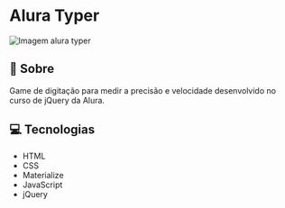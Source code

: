 # Alura Typer

![Imagem alura typer](https://user-images.githubusercontent.com/52006543/162598663-8ba1cea5-011b-4378-a181-0b4c44dba4fc.png)

<h2>📝 Sobre</h2>
<p>Game de digitação para medir a precisão e velocidade desenvolvido no curso de jQuery da Alura.</p>
 
<h2>💻 Tecnologias</h2>
<ul>
    <li>HTML</li>
    <li>CSS</li>
    <li>Materialize</li>
    <li>JavaScript</li>
    <li>jQuery</li>
</ul>
